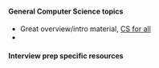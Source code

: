 #### General Computer Science topics

- Great overview/intro material, [CS for all](https://www.cs.hmc.edu/csforall/)
- 




#### Interview prep specific resources
